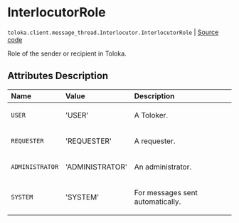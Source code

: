 # InterlocutorRole
`toloka.client.message_thread.Interlocutor.InterlocutorRole` | [Source code](https://github.com/Toloka/toloka-kit/blob/v1.1.1/src/client/message_thread.py#L56)

Role of the sender or recipient in Toloka.

## Attributes Description

| Name | Value | Description |
| :------| :-----------| :----------| 
`USER`|'USER'|<p>A Toloker.</p>
`REQUESTER`|'REQUESTER'|<p>A requester.</p>
`ADMINISTRATOR`|'ADMINISTRATOR'|<p>An administrator.</p>
`SYSTEM`|'SYSTEM'|<p>For messages sent automatically.</p>
